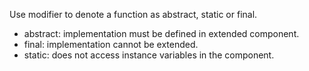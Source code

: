 Use modifier to denote a function as abstract, static or final.

- abstract: implementation must be defined in extended component.
- final: implementation cannot be extended.
- static: does not access instance variables in the component.